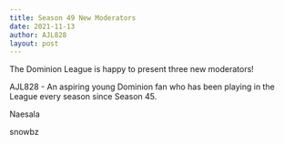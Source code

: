 ```yaml
---
title: Season 49 New Moderators
date: 2021-11-13
author: AJL828
layout: post
---
```

The Dominion League is happy to present three new moderators!

AJL828 - An aspiring young Dominion fan who has been playing in the League every season since Season 45. 

Naesala

snowbz